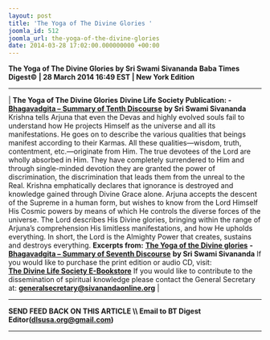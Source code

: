 ```yaml
---
layout: post
title: 'The Yoga of The Divine Glories '
joomla_id: 512
joomla_url: the-yoga-of-the-divine-glories
date: 2014-03-28 17:02:00.000000000 +00:00
---
```

 **The Yoga of The Divine Glories by Sri Swami Sivananda**
**Baba Times Digest© | 28 March 2014 16:49 EST | New York Edition**
* * *
| 
**The Yoga of The Divine Glories**
**Divine Life Society Publication: -** [**Bhagavadgita – Summary of Tenth Discourse**](http://www.dlshq.org/download/bgita.htm#_VPID_19) **by Sri Swami Sivananda**
Krishna tells Arjuna that even the Devas and highly evolved souls fail to understand how He projects Himself as the universe and all its manifestations. He goes on to describe the various qualities that beings manifest according to their Karmas. All these qualities—wisdom, truth, contentment, etc.—originate from Him.
The true devotees of the Lord are wholly absorbed in Him. They have completely surrendered to Him and through single-minded devotion they are granted the power of discrimination, the discrimination that leads them from the unreal to the Real. Krishna emphatically declares that ignorance is destroyed and knowledge gained through Divine Grace alone.
Arjuna accepts the descent of the Supreme in a human form, but wishes to know from the Lord Himself His Cosmic powers by means of which He controls the diverse forces of the universe. The Lord describes His Divine glories, bringing within the range of Arjuna’s comprehension His limitless manifestations, and how He upholds everything. In short, the Lord is the Almighty Power that creates, sustains and destroys everything.
**Excerpts from:**
[**The Yoga of the Divine glories**](http://www.dlshq.org/download/bgita.htm#_VPID_19) **-** [**Bhagavadgita – Summary of Seventh Discourse**](http://www.dlshq.org/download/bgita.htm#_VPID_12) **by Sri Swami Sivananda**
If you would like to purchase the print edition or audio CD, visit:   
 [**The Divine Life Society E-Bookstore**](http://www.dlshq.org/cgi-bin/store/commerce.cgi?category=krishnananda&cart_id=1394930528.401)
If you would like to contribute to the dissemination of spiritual knowledge please contact the General Secretary at:
**[generalsecretary@sivanandaonline.org](mailto:generalsecretary@sivanandaonline.org)**
 |
* * *
**SEND FEED BACK ON THIS ARTICLE \\\ Email to BT Digest Editor[](mailto:dlsusa.org@gmail.com?subject=DLS%20Posts)(dlsusa.org@gmail.com)**
* * *
